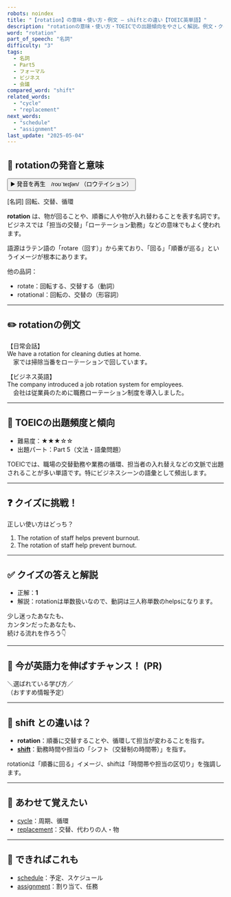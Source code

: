 ```yaml
---
robots: noindex
title: "【rotation】の意味・使い方・例文 ― shiftとの違い【TOEIC英単語】"
description: "rotationの意味・使い方・TOEICでの出題傾向をやさしく解説。例文・クイズ付きでshiftとの違いもわかりやすく学べます。"
word: "rotation"
part_of_speech: "名詞"
difficulty: "3"
tags:
  - 名詞
  - Part5
  - フォーマル
  - ビジネス
  - 会議
compared_word: "shift"
related_words:
  - "cycle"
  - "replacement"
next_words:
  - "schedule"
  - "assignment"
last_update: "2025-05-04"
---
```


## 🔰 rotationの発音と意味

<button class="play-audio" onclick="playTTS('rotation')">
  <span class="play-audio-main">
    ▶️ 発音を再生　/roʊˈteɪʃən/
  </span>
  <span class="play-audio-sub">
    （ロウテイション）
  </span>
</button>

[名詞] 回転、交替、循環

**rotation** は、物が回ることや、順番に人や物が入れ替わることを表す名詞です。ビジネスでは「担当の交替」「ローテーション勤務」などの意味でもよく使われます。

語源はラテン語の「rotare（回す）」から来ており、「回る」「順番が巡る」というイメージが根本にあります。

他の品詞：  
- rotate：回転する、交替する（動詞）
- rotational：回転の、交替の（形容詞）

---

## ✏️ rotationの例文

【日常会話】  
We have a rotation for cleaning duties at home.  
　家では掃除当番をローテーションで回しています。

【ビジネス英語】  
The company introduced a job rotation system for employees.  
　会社は従業員のために職務ローテーション制度を導入しました。

---

## 🎯 TOEICの出題頻度と傾向

- 難易度：★★★☆☆
- 出題パート：Part 5（文法・語彙問題）

TOEICでは、職場の交替勤務や業務の循環、担当者の入れ替えなどの文脈で出題されることが多い単語です。特にビジネスシーンの語彙として頻出します。

---

## ❓ クイズに挑戦！

正しい使い方はどっち？

1. The rotation of staff helps prevent burnout.  
2. The rotation of staff help prevent burnout.

---

## ✅ クイズの答えと解説

- 正解：**1**
- 解説：rotationは単数扱いなので、動詞は三人称単数のhelpsになります。

少し迷ったあなたも、  
カンタンだったあなたも、  
続ける流れを作ろう👇️

---

## 🚀 今が英語力を伸ばすチャンス！ (PR)

<div class="info-center">
＼選ばれている学び方／<br>  
（おすすめ情報予定）
</div>

---

## 🤔  shift との違いは？

- **rotation**：順番に交替することや、循環して担当が変わることを指す。
- **[shift](/word/shift/)**：勤務時間や担当の「シフト（交替制の時間帯）」を指す。

rotationは「順番に回る」イメージ、shiftは「時間帯や担当の区切り」を強調します。

---

## 🧩 あわせて覚えたい

- [cycle](/word/cycle/)：周期、循環
- [replacement](/word/replacement/)：交替、代わりの人・物

---

## 📖 できればこれも

- [schedule](/word/schedule/)：予定、スケジュール
- [assignment](/word/assignment/)：割り当て、任務

<!-- cvid: aid26_bid31 -->
